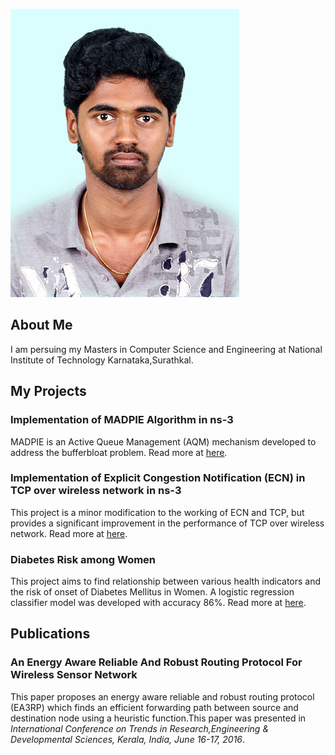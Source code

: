 ![alt tag](https://github.com/bijaydev/bijaydev.github.io/blob/master/p1703.jpg "Bijay Dev K M")

## About Me

I am persuing my Masters in Computer Science and Engineering at National Institute of Technology Karnataka,Surathkal.

## My Projects

### Implementation of MADPIE Algorithm in ns-3

MADPIE is an Active Queue Management (AQM) mechanism developed to address the bufferbloat problem. Read more at [here](https://github.com/bijaydev/MADPIE).

### Implementation of Explicit Congestion Notification (ECN) in TCP over wireless network in ns-3

This project is a minor modification to the working of ECN and TCP, but provides a significant improvement in the performance of TCP over wireless network. Read more at [here](https://github.com/bijaydev/Implementation-of-Explicit-congestion-notification-ECN-in-TCP-over-wireless-network-in-ns-3).

### Diabetes Risk among Women

This project aims to find relationship between various health indicators and the risk of onset of Diabetes Mellitus in Women. A logistic regression classifier model was developed with accuracy 86%. Read more at [here](https://github.com/bijaydev/Diabetes-Risk-among-Women).


## Publications

### An Energy Aware Reliable And Robust Routing Protocol For Wireless Sensor Network

This paper proposes an energy aware reliable and robust routing protocol (EA3RP) which finds an efficient forwarding path between source and destination node using a heuristic function.This paper was presented in _International Conference on Trends in Research,Engineering & Developmental Sciences, Kerala, India, June 16-17, 2016_.





